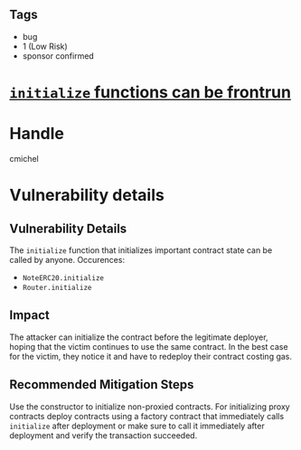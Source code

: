 ## Tags

- bug
- 1 (Low Risk)
- sponsor confirmed

# [`initialize` functions can be frontrun](https://github.com/code-423n4/2021-08-notional-findings/issues/59) 

# Handle

cmichel


# Vulnerability details

## Vulnerability Details
The `initialize` function that initializes important contract state can be called by anyone.
Occurences:
- `NoteERC20.initialize`
- `Router.initialize`

## Impact
The attacker can initialize the contract before the legitimate deployer, hoping that the victim continues to use the same contract.
In the best case for the victim, they notice it and have to redeploy their contract costing gas.

## Recommended Mitigation Steps
Use the constructor to initialize non-proxied contracts.
For initializing proxy contracts deploy contracts using a factory contract that immediately calls `initialize` after deployment or make sure to call it immediately after deployment and verify the transaction succeeded.


